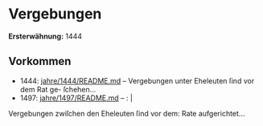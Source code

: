 # Vergebungen

**Ersterwähnung:** 1444

## Vorkommen
- 1444: [jahre/1444/README.md](../jahre/1444/README.md) – Vergebungen unter Eheleuten ſind vor dem Rat ge-
ſchehen...
- 1497: [jahre/1497/README.md](../jahre/1497/README.md) – : |

Vergebungen zwiſchen den Eheleuten ſind vor dem:
Rate aufgerichtet...

